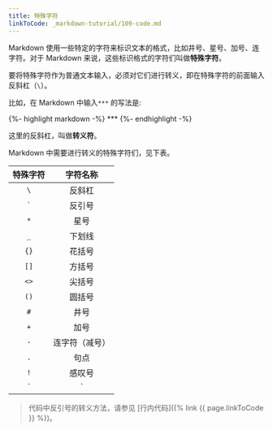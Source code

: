 ```yaml
---
title: 特殊字符
linkToCode: _markdown-tutorial/109-code.md
---
```


Markdown 使用一些特定的字符来标识文本的格式，比如井号、星号、加号、连字符。对于 Markdown 来说，这些标识格式的字符们叫做**特殊字符**。

要将特殊字符作为普通文本输入，必须对它们进行转义，即在特殊字符的前面输入反斜杠（`\`）。

比如，在 Markdown 中输入`***` 的写法是: 

{%- highlight markdown -%}
\***
{%- endhighlight -%}

这里的反斜杠，叫做**转义符**。

Markdown 中需要进行转义的特殊字符们，见下表。

|  特殊字符  |  字符名称  |
|:--:|:--:|
|  `\`  |  反斜杠  |
|  `` ` ``  |  反引号  |
|  `*`  |  星号  |
|  `_`  |  下划线  |
|  `{}`  |  花括号  |
|  `[]`  |  方括号  |
|  `<>`  |  尖括号  |
|  `()`  |  圆括号  |
|  `#`  |  井号  |
|  `+`  |  加号  |
|  `-`  |  连字符（减号）  |
|  `.`  |  句点  |
|  `!`  |  感叹号  |
|  `|`  |  管道符  |

> 代码中反引号的转义方法，请参见 [行内代码]({% link {{ page.linkToCode }} %})。